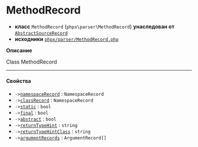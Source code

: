 # MethodRecord

- **класс** `MethodRecord` (`phpx\parser\MethodRecord`) **унаследован от** [`AbstractSourceRecord`](api-docs/classes/phpx/parser/AbstractSourceRecord.ru.md)
- **исходники** [`phpx/parser/MethodRecord.php`](./src/main/resources/JPHP-INF/sdk/phpx/parser/MethodRecord.php)

**Описание**

Class MethodRecord

---

#### Свойства

- `->`[`namespaceRecord`](#prop-namespacerecord) : `NamespaceRecord`
- `->`[`classRecord`](#prop-classrecord) : `NamespaceRecord`
- `->`[`static`](#prop-static) : `bool`
- `->`[`final`](#prop-final) : `bool`
- `->`[`abstract`](#prop-abstract) : `bool`
- `->`[`returnTypeHint`](#prop-returntypehint) : `string`
- `->`[`returnTypeHintClass`](#prop-returntypehintclass) : `string`
- `->`[`argumentRecords`](#prop-argumentrecords) : `ArgumentRecord[]`